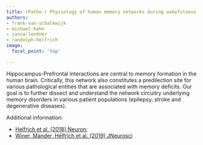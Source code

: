 ```yaml
---
title: (Patho-) Physiology of human memory networks during wakefulness and sleep
authors:
- frank-van-schalkwijk
- michael-hahn
- janna-lendner
- randolph-helfrich
image:
  focal_point: 'top'

---
```

<!--more-->

Hippocampus-Prefrontal interactions are central to memory formation in the human brain. Critically, this network also constitutes a predilection site for various pathological entities that are associated with memory deficits. Our goal is to further dissect and understand the network circuitry underlying memory disorders in various patient populations (epilepsy, stroke and degenerative diseases).

Additional information:
- [Helfrich et al. (2018) Neuron](https://pubmed.ncbi.nlm.nih.gov/29249289/);
- [Winer, Mander, Helfrich et al. (2019) JNeurosci](https://www.jneurosci.org/content/39/32/6315)
